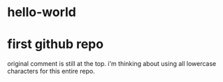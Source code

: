# hello-world
first github repo
========================

original comment is still at the top. i'm thinking about using all lowercase characters for this entire repo.
